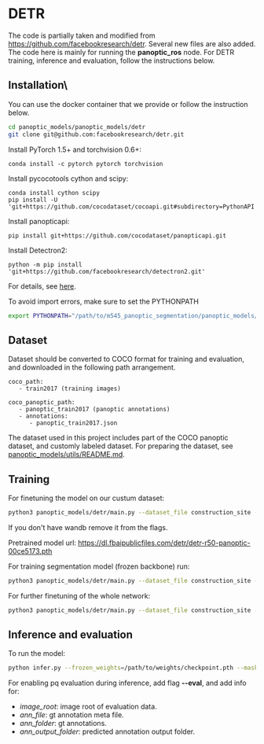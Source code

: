 # DETR

The code is partially taken and modified from https://github.com/facebookresearch/detr. Several new files are also added. The code here is mainly for running the __panoptic_ros__ node. For DETR training, inference and evaluation, follow the instructions below.

## Installation\
You can use the docker container that we provide or follow the instruction below. 

```bash
cd panoptic_models/panoptic_models/detr
git clone git@github.com:facebookresearch/detr.git
```

Install PyTorch 1.5+ and torchvision 0.6+:

```
conda install -c pytorch pytorch torchvision
```

Install pycocotools cython and scipy:

```
conda install cython scipy
pip install -U 'git+https://github.com/cocodataset/cocoapi.git#subdirectory=PythonAPI'
```

Install panopticapi:

```
pip install git+https://github.com/cocodataset/panopticapi.git
```

Install Detectron2:

```
python -m pip install 'git+https://github.com/facebookresearch/detectron2.git'
```

For details, see [here](https://github.com/facebookresearch/detr).

To avoid import errors, make sure to set the PYTHONPATH

```bash
export PYTHONPATH="/path/to/m545_panoptic_segmentation/panoptic_models/panoptic_models/detr:$PYTHONPATH"
```

## Dataset

Dataset should be converted to COCO format for training and evaluation, and downloaded in the following path arrangement.  

```
coco_path:  
   - train2017 (training images)  

coco_panoptic_path:  
   - panoptic_train2017 (panoptic annotations)  
   - annotations:  
      - panoptic_train2017.json
```

The dataset used in this project includes part of the COCO panoptic dataset, and customly labeled dataset. For preparing the dataset, see [panoptic_models/utils/README.md](../../../../utils/README.md).

## Training
For finetuning the model on our custum dataset:
```bash
python3 panoptic_models/detr/main.py --dataset_file construction_site --val_dataset_file construction_site --dataset_filename construction --batch_size 1 --lr 0.00001 --no_aux_loss --output_dir <path_to_package>/panoptic_models/outputs/detr --resume <path_to_package>/panoptic_models/detr/weights/detr-r50-panoptic-00ce5173.pth --device cuda --epochs 1001 --save_epochs 100 --validation_epochs 25 --run_name instance_v8 --num_samples 0 --wandb_log --tag detection
```
If you don't have wandb remove it from the flags. 

Pretrained model url: https://dl.fbaipublicfiles.com/detr/detr-r50-panoptic-00ce5173.pth 

For training segmentation model (frozen backbone) run:
```bash
python3 panoptic_models/detr/main.py --dataset_file construction_site --val_dataset_file construction_site --dataset_filename construction --batch_size 1 --lr 0.00001 --no_aux_loss --output_dir <path_to_package>/panoptic_models/outputs/detr --frozen_weights <path_to_package>/panoptic_models/detr/weights/detr_instance_r50_construction_epoch_500.pth --device cuda --epochs 501 --save_epochs 100 --validation_epochs 25 --masks --run_name seg_v8_frozen --num_samples 0 --wandb_log --tag segmentation
```
For further finetuning of the whole network:
```bash
python3 panoptic_models/detr/main.py --dataset_file construction_site --val_dataset_file construction_site --dataset_filename construction --batch_size 1 --lr 0.00001 --no_aux_loss --output_dir <path_to_package>/panoptic_models/outputs/detr --resume <path_to_package>/panoptic_models/detr/weights/detr_50_panoptic_construction_frozen_epoch_500.pth --device cuda --epochs 501 --save_epochs 100 --validation_epochs 25 --masks --run_name seg_v8 --num_samples 0 --wandb_log --tag segmentation
```

## Inference and evaluation
To run the model:
```bash
python infer.py --frozen_weights=/path/to/weights/checkpoint.pth --masks --image_root=/path/to/test_images/ --output_dir=/path/to/output_dir/
```

For enabling pq evaluation during inference, add flag __--eval__, and add info for:  
- _image_root_: image root of evaluation data.  
- _ann_file_: gt annotation meta file.  
- _ann_folder_: gt annotations.  
- _ann_output_folder_: predicted annotation output folder. 

